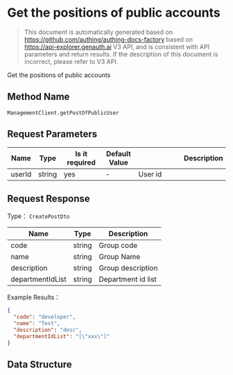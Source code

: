 # Get the positions of public accounts

<!--
Warning⚠️:
Do not modify this document directly,
https://github.com/Authing/authing-docs-factory
Use this project to generate
-->

<LastUpdated />

> This document is automatically generated based on https://github.com/authing/authing-docs-factory based on https://api-explorer.genauth.ai V3 API, and is consistent with API parameters and return results. If the description of this document is incorrect, please refer to V3 API.

Get the positions of public accounts

## Method Name

`ManagementClient.getPostOfPublicUser`

## Request Parameters

| Name   | Type   | <div style="width:80px">Is it required</div> | <div style="width:60px">Default Value</div> | <div style="width:300px">Description</div> | <div style="width:200px">Example Value</div> |
| ------ | ------ | -------------------------------------------- | ------------------------------------------- | ------------------------------------------ | -------------------------------------------- |
| userId | string | yes                                          | -                                           | User id                                    | `xxxxx`                                      |

## Request Response

Type： `CreatePostDto`

| Name             | Type   | Description        |
| ---------------- | ------ | ------------------ |
| code             | string | Group code         |
| name             | string | Group Name         |
| description      | string | Group description  |
| departmentIdList | string | Department id list |

Example Results：

```json
{
  "code": "developer",
  "name": "Test",
  "description": "desc",
  "departmentIdList": "[\"xxx\"]"
}
```

## Data Structure
